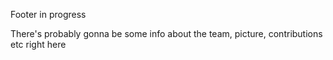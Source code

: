 

Footer in progress

There's probably gonna be some info about the team, picture, contributions etc right here

